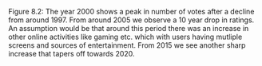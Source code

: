 

Figure 8.2: The year 2000 shows a peak in number of votes after a decline from around 1997. From around 2005 we observe a 10 year drop in ratings. An assumption would be that around this period there was an increase in other online activities like gaming etc. which with users having mutliple screens and sources of entertainment. From 2015 we see another sharp increase that tapers off towards 2020.



